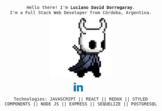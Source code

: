 <p align="center">
  <br>
  <samp>
    Hello there! I'm <b>Luciano David Dorregaray</b>.
    <br>I'm a Full Stack Web Developer from Córdoba, Argentina.<br>

</samp>

  <img src="https://raw.githubusercontent.com/TanZng/TanZng/master/assets/hollor_knight3.gif" width="200"/>

</p>

<p align="center">
  <a rel="nofollow noopener noreferrer" target="_blank" href="https://www.linkedin.com/in/lucianodavid22/">
  <img src="https://raw.githubusercontent.com/TanZng/TanZng/master/assets/linkedin.png" width="30px" alt="LinkedIn"></a>
  &nbsp; &nbsp;
</p>

<samp align="center">
<p>
Technologies:
JAVASCRIPT || REACT || REDUX || STYLED COMPONENTS || NODE JS || EXPRESS || SEQUELIZE || POSTGRESQL
</p>

</samp>


